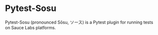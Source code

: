 # Pytest-Sosu

Pytest-Sosu (pronounced Sōsu, ソース) is a Pytest plugin for running tests
on Sauce Labs platforms.
